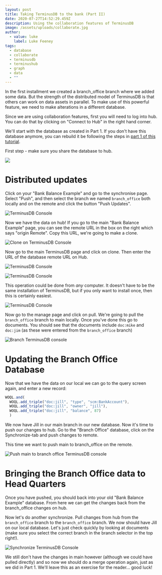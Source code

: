 ```yaml
---
layout: post
title: Taking TerminusDB to the bank (Part II)
date: 2020-07-27T14:52:29.459Z
description: Using the collaboration features of TerminusDB
image: /assets/uploads/collaborate.jpg
author:
  - value: luke
    label: Luke Feeney
tags:
  - database
  - collaborate
  - terminusdb
  - terminushub
  - graph
  - data
  - ""
---
```

In the first installment we created a branch_office branch where we added some data. But the strength of the distributed model of TerminusDB is that others can work on data assets in parallel. To make use of this powerful feature, we need to make alterations in a different database.

Since we are using collaboration features, first you will need to log into hub. You can do that by clicking on "Connect to Hub" in the right hand corner.

We'll start with the database as created in Part 1. If you don't have this database anymore, you can rebuild it be following the steps in [part 1 of this tutorial](https://terminusdb.com/blog/2020/07/27/taking-terminusdb-to-the-bank/).

First step - make sure you share the database to hub.

![](/blog/assets/uploads/upload-to-hub.jpg)

# Distributed updates

Click on your "Bank Balance Example" and go to the synchronise page. Select "Push", and then select the branch we named `branch_office` both locally and on the remote and click the button "Push Updates".

![TerminusDB Console ](/blog/assets/uploads/branch-office-on-hub.jpg)

Now we have the data on hub! If you go to the main "Bank Balance Example" page, you can see the remote URL in the box on the right which says "origin Remote". Copy this URL, we're going to make a clone.

![Clone on TerminusDB Console ](/blog/assets/uploads/pushed.jpg)

Now go to the main TerminusDB page and click on clone. Then enter the URL of the database remote URL on Hub. 

![TerminusDB Console](/blog/assets/uploads/clone.jpg)

![TerminusDB Console ](/blog/assets/uploads/post-clone-2.jpg)

This operation could be done from *any* computer. It doesn't have to be the same installation of TerminusDB, but if you only want to install once, then this is certainly easiest.

![TerminusDB Console ](/blog/assets/uploads/post-clone.jpg "Post Clone")

Now go to the manage page and click on pull. We're going to pull the `branch_office` branch to main locally. Once you've done this go to documents. You should see that the documents include `doc:mike` and `doc:jim` (as these were entered from the `branch_office` branch)

![Branch TerminusDB console](/blog/assets/uploads/docs-post-pull.jpg)

# Updating the Branch Office Database

Now that we have the data on our local we can go to the query screen again, and enter a new record:

```javascript
WOQL.and(
  WOQL.add_triple("doc:jill", "type", "scm:BankAccount"),
  WOQL.add_triple("doc:jill", "owner", "jill"),
  WOQL.add_triple("doc:jill", "balance", 87)
  )
```

We now have Jill in our main branch in our new database. Now it's time to push our changes to hub. Go to the "Branch Office" database, click on the Synchronize-tab and push changes to remote.

This time we want to push main to branch_office on the remote.

![Push main to branch office TerminusDB console ](/blog/assets/uploads/post-pull-branch-office.jpg)

# Bringing the Branch Office data to Head Quarters

Once you have pushed, you should back into your old "Bank Balance Example" database. From here we can get the changes back from the branch_office changes on hub.

Now let's do another synchronize. Pull changes from hub from the `branch_office` branch to the `branch_office` branch. We now should have Jill on our local database. Let's just check quickly by looking at documents (make sure you select the correct branch in the branch selector in the top right!).

![Synchronize TerminusDB Console ](/blog/assets/uploads/docs-with-jill.jpg)

We still don't have the changes in main however (although we could have pulled directly) and so now we should do a merge operation again, just as we did in Part 1. We'll leave this as an exercise for the reader... good luck!